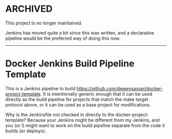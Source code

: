 ARCHIVED
========

This project is no longer maintained. 

Jenkins has moved quite a bit since this was written, and a declarative pipeline would be the preferred way of doing this now.

---

Docker Jenkins Build Pipeline Template
======================================

This is a Jenkins pipeline to build
https://github.com/deweysasser/docker-project-template.  It is
intentionally generic enough that it can be used directly as the build
pipeline for projects that match the make target protocol above, or it
can be used as a base project for modifications.

Why is the Jenkinsfile not checked in directly to the
docker-project-template?  Because your Jenkins might be different from
my Jenkins, and you (or I) might want to work on the build pipeline
separate from the code it builds (or deploys).
